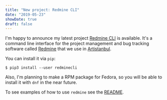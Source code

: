 ```yaml
---
title: "New project: Redmine CLI"
date: "2019-05-23"
showDate: true
draft: false
---
```


I'm happy to announce my latest project [Redmine
CLI](https://github.com/egegunes/redmine-cli) is available. It's a command line
interface for the project management and bug tracking software called
[Redmine](https://www.redmine.org) that we use in
[Artistanbul](https://artistanbul.io).

You can install it via `pip`:

```
$ pip3 install --user redminecli
```

Also, I'm planning to make a RPM package for Fedora, so you will be able to
install it with `dnf` in the near future.

To see examples of how to use `redmine` see the
[README](https://github.com/egegunes/redmine-cli/blob/master/README.md).
